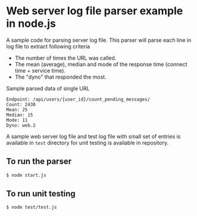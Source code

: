 Web server log file parser example in node.js
=============================================

A sample code for parsing server log file. This parser will parse each line in log file to extract following criteria

- The number of times the URL was called.
- The mean (average), median and mode of the response time (connect time + service time).
- The "dyno" that responded the most.

Sample parsed data of single URL

```
Endpoint: /api/users/{user_id}/count_pending_messages/
Count: 2430
Mean: 25
Median: 15
Mode: 11
Dyno: web.2
```

A sample web server log file and test log file with small set of entries is available in `test` directory
for unit testing is available in repository.

## To run the parser

```bash
$ node start.js
```

## To run unit testing

```bash
$ node test/test.js
```
